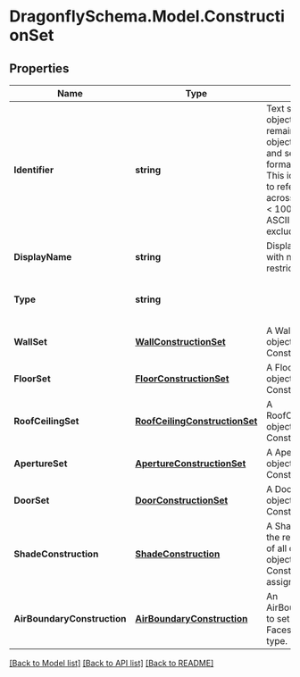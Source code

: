 
# DragonflySchema.Model.ConstructionSet

## Properties

Name | Type | Description | Notes
------------ | ------------- | ------------- | -------------
**Identifier** | **string** | Text string for a unique object ID. This identifier remains constant as the object is mutated, copied, and serialized to different formats (eg. dict, idf, osm). This identifier is also used to reference the object across a Model. It must be &lt; 100 characters, use only ASCII characters and exclude (, ; ! \\n \\t). | 
**DisplayName** | **string** | Display name of the object with no character restrictions. | [optional] 
**Type** | **string** |  | [optional] [readonly] [default to "ConstructionSet"]
**WallSet** | [**WallConstructionSet**](WallConstructionSet.md) | A WallConstructionSet object for this ConstructionSet. | [optional] 
**FloorSet** | [**FloorConstructionSet**](FloorConstructionSet.md) | A FloorConstructionSet object for this ConstructionSet. | [optional] 
**RoofCeilingSet** | [**RoofCeilingConstructionSet**](RoofCeilingConstructionSet.md) | A RoofCeilingConstructionSet object for this ConstructionSet. | [optional] 
**ApertureSet** | [**ApertureConstructionSet**](ApertureConstructionSet.md) | A ApertureConstructionSet object for this ConstructionSet. | [optional] 
**DoorSet** | [**DoorConstructionSet**](DoorConstructionSet.md) | A DoorConstructionSet object for this ConstructionSet. | [optional] 
**ShadeConstruction** | [**ShadeConstruction**](ShadeConstruction.md) | A ShadeConstruction to set the reflectance properties of all outdoor shades of all objects to which this ConstructionSet is assigned. | [optional] 
**AirBoundaryConstruction** | [**AirBoundaryConstruction**](AirBoundaryConstruction.md) | An AirBoundaryConstruction to set the properties of Faces with an AirBoundary type. | [optional] 

[[Back to Model list]](../README.md#documentation-for-models)
[[Back to API list]](../README.md#documentation-for-api-endpoints)
[[Back to README]](../README.md)

